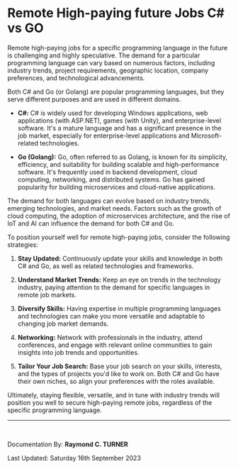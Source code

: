 # Remote High-paying future Jobs C# vs GO

Remote high-paying jobs for a specific programming language in the future is challenging and highly speculative. The demand for a particular programming language can vary based on numerous factors, including industry trends, project requirements, geographic location, company preferences, and technological advancements.

Both C# and Go (or Golang) are popular programming languages, but they serve different purposes and are used in different domains.

- **C#:**
  C# is widely used for developing Windows applications, web applications (with ASP.NET), games (with Unity), and enterprise-level software. It's a mature language and has a significant presence in the job market, especially for enterprise-level applications and Microsoft-related technologies.

- **Go (Golang):**
  Go, often referred to as Golang, is known for its simplicity, efficiency, and suitability for building scalable and high-performance software. It's frequently used in backend development, cloud computing, networking, and distributed systems. Go has gained popularity for building microservices and cloud-native applications.

The demand for both languages can evolve based on industry trends, emerging technologies, and market needs. Factors such as the growth of cloud computing, the adoption of microservices architecture, and the rise of IoT and AI can influence the demand for both C# and Go.

To position yourself well for remote high-paying jobs, consider the following strategies:

1. **Stay Updated:**
   Continuously update your skills and knowledge in both C# and Go, as well as related technologies and frameworks.

2. **Understand Market Trends:**
   Keep an eye on trends in the technology industry, paying attention to the demand for specific languages in remote job markets.

3. **Diversify Skills:**
   Having expertise in multiple programming languages and technologies can make you more versatile and adaptable to changing job market demands.

4. **Networking:**
   Network with professionals in the industry, attend conferences, and engage with relevant online communities to gain insights into job trends and opportunities.

5. **Tailor Your Job Search:**
   Base your job search on your skills, interests, and the types of projects you'd like to work on. Both C# and Go have their own niches, so align your preferences with the roles available.

Ultimately, staying flexible, versatile, and in tune with industry trends will position you well to secure high-paying remote jobs, regardless of the specific programming language.

---

</br>

Documentation By: **Raymond C. TURNER**

Last Updated: Saturday 16th September 2023